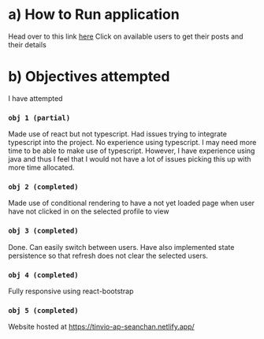 # a) How to Run application

Head over to this link [here](https://tinvio-ap-seanchan.netlify.app/)
Click on available users to get their posts and their details

# b) Objectives attempted

I have attempted

### `obj 1 (partial)`

Made use of react but not typescript.
Had issues trying to integrate typescript into the project.
No experience using typescript. I may need more time to be able to make use of typescript. However, I have experience using java and thus I feel that I would not have a lot of issues picking this up with more time allocated.

### `obj 2 (completed)`

Made use of conditional rendering to have a not yet loaded page when user have not clicked in on the selected profile to view

### `obj 3 (completed)`

Done. Can easily switch between users. Have also implemented state persistence so that refresh does not clear the selected users.

### `obj 4 (completed)`

Fully responsive using react-bootstrap

### `obj 5 (completed)`

Website hosted at https://tinvio-ap-seanchan.netlify.app/

